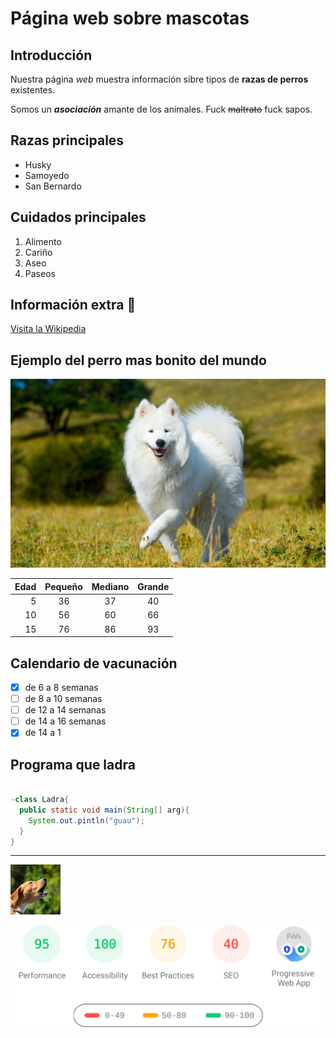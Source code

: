 # Página web sobre mascotas

## Introducción

Nuestra página _web_ muestra información sibre tipos de **razas de perros** existentes.

Somos un _**asociación**_ amante de los animales. Fuck ~~maltrato~~ fuck sapos.

## Razas principales

- Husky
- Samoyedo
- San Bernardo

## Cuidados principales

1. Alimento
2. Cariño
3. Aseo
4. Paseos

## Información extra :dog:

[Visita la Wikipedia](https://es.wikipedia.org/wiki/Canis_familiaris)

## Ejemplo del perro mas bonito del mundo

![alt][perro]

|Edad|Pequeño|Mediano|Grande|
|---:|:-----:|:-----:|:----:|
| 5  |   36  |   37  |  40  |
| 10 |   56  |   60  |  66  |
| 15 |   76  |   86  |  93  |

## Calendario de vacunación

- [x] de 6 a 8 semanas
- [ ] de 8 a 10 semanas
- [ ] de 12 a 14 semanas
- [ ] de 14 a 16 semanas
- [x] de 14 a 1

## Programa que ladra

```java

-class Ladra{
  public static void main(String[] arg){
    System.out.pintln("guau");
  }
}

```
----

<img width="80" src="perroLadrando.jpg"/>

![alt][banner]

[perro]:samoyedo.jpg
[banner]:banner.svg
